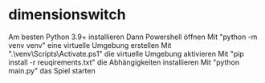 # dimensionswitch
Am besten Python 3.9+ installieren
Dann Powershell öffnen
Mit "python -m venv venv" eine virtuelle Umgebung erstellen
Mit ".\venv\Scripts\Activate.ps1" die virtuelle Umgebung aktivieren
Mit "pip install -r reuqirements.txt" die Abhängigkeiten installieren
Mit "python main.py" das Spiel starten
